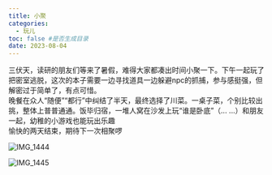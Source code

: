 ```yaml
---
title: 小聚
categories:  
  - 玩儿
toc: false #是否生成目录
date: 2023-08-04
---
```


三伏天，读研的朋友们等来了暑假，难得大家都凑出时间小聚一下。下午一起玩了把密室逃脱，这次的本子需要一边寻找道具一边躲避npc的抓捕，参与感挺强，但解密过于简单了，有点可惜。<br>晚餐在众人“随便”“都行”中纠结了半天，最终选择了川菜。一桌子菜，个别比较出挑，整体上普普通通。饭毕归宿，一堆人窝在沙发上玩“谁是卧底”（... ...）和朋友一起，幼稚的小游戏也能玩出乐趣<br>愉快的两天结束，期待下一次相聚啰

![IMG_1444](https://savemyblogpic-1311313070.cos.ap-chengdu.myqcloud.com/blogpicture/IMG_1444.jpeg)

![IMG_1445](https://savemyblogpic-1311313070.cos.ap-chengdu.myqcloud.com/blogpicture/IMG_1445.jpeg)
